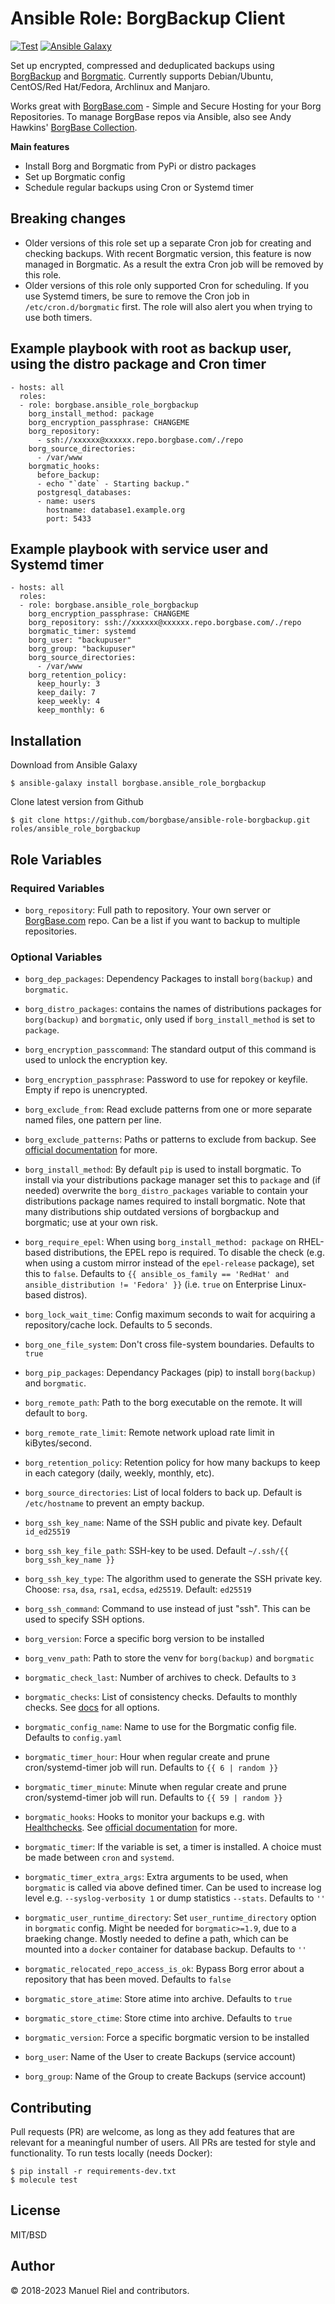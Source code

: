 # Ansible Role: BorgBackup Client

[![Test](https://github.com/borgbase/ansible-role-borgbackup/actions/workflows/main.yml/badge.svg)](https://github.com/borgbase/ansible-role-borgbackup/actions/workflows/main.yml) [![Ansible Galaxy](https://img.shields.io/ansible/role/d/borgbase/ansible_role_borgbackup?logo=ansible&color=5cbec1&label=Ansible%20Galaxy)](https://galaxy.ansible.com/ui/standalone/roles/borgbase/ansible_role_borgbackup/)

Set up encrypted, compressed and deduplicated backups using [BorgBackup](https://borgbackup.readthedocs.io/en/stable/) and [Borgmatic](https://github.com/witten/borgmatic). Currently supports Debian/Ubuntu, CentOS/Red Hat/Fedora, Archlinux and Manjaro.

Works great with [BorgBase.com](https://www.borgbase.com) - Simple and Secure Hosting for your Borg Repositories. To manage BorgBase repos via Ansible, also see Andy Hawkins' [BorgBase Collection](https://galaxy.ansible.com/adhawkins/borgbase).

**Main features**
- Install Borg and Borgmatic from PyPi or distro packages
- Set up Borgmatic config
- Schedule regular backups using Cron or Systemd timer

## Breaking changes
- Older versions of this role set up a separate Cron job for creating and checking
  backups. With recent Borgmatic version, this feature is now managed in Borgmatic.
  As a result the extra Cron job will be removed by this role.
- Older versions of this role only supported Cron for scheduling. If you use
  Systemd timers, be sure to remove the Cron job in `/etc/cron.d/borgmatic` first.
  The role will also alert you when trying to use both timers.

## Example playbook with root as backup user, using the distro package and Cron timer

```
- hosts: all
  roles:
  - role: borgbase.ansible_role_borgbackup
    borg_install_method: package
    borg_encryption_passphrase: CHANGEME
    borg_repository:
      - ssh://xxxxxx@xxxxxx.repo.borgbase.com/./repo
    borg_source_directories:
      - /var/www
    borgmatic_hooks:
      before_backup:
      - echo "`date` - Starting backup."
      postgresql_databases:
      - name: users
        hostname: database1.example.org
        port: 5433
```

## Example playbook with service user and Systemd timer

```
- hosts: all
  roles:
  - role: borgbase.ansible_role_borgbackup
    borg_encryption_passphrase: CHANGEME
    borg_repository: ssh://xxxxxx@xxxxxx.repo.borgbase.com/./repo
    borgmatic_timer: systemd
    borg_user: "backupuser"
    borg_group: "backupuser"
    borg_source_directories:
      - /var/www
    borg_retention_policy:
      keep_hourly: 3
      keep_daily: 7
      keep_weekly: 4
      keep_monthly: 6
```



## Installation

Download from Ansible Galaxy
```
$ ansible-galaxy install borgbase.ansible_role_borgbackup
```

Clone latest version from Github
```
$ git clone https://github.com/borgbase/ansible-role-borgbackup.git roles/ansible_role_borgbackup
```


## Role Variables

### Required Variables
- `borg_repository`: Full path to repository. Your own server or [BorgBase.com](https://www.borgbase.com) repo.
  Can be a list if you want to backup to multiple repositories.

### Optional Variables
- `borg_dep_packages`: Dependency Packages to install `borg(backup)` and `borgmatic`.
- `borg_distro_packages`: contains the names of distributions packages for `borg(backup)` and `borgmatic`, only used if `borg_install_method` is set to `package`.
- `borg_encryption_passcommand`: The standard output of this command is used to unlock the encryption key.
- `borg_encryption_passphrase`: Password to use for repokey or keyfile. Empty if repo is unencrypted.
- `borg_exclude_from`: Read exclude patterns from one or more separate named files, one pattern per line.
- `borg_exclude_patterns`: Paths or patterns to exclude from backup. See [official documentation](https://borgbackup.readthedocs.io/en/stable/usage/help.html#borg-help-patterns) for more.
- `borg_install_method`: By default `pip` is used to install borgmatic. To install via your distributions package manager set this to `package` and (if needed) overwrite the `borg_distro_packages` variable to contain your distributions package names required to install borgmatic. Note that many distributions ship outdated versions of borgbackup and borgmatic; use at your own risk.
- `borg_require_epel`: When using `borg_install_method: package` on RHEL-based distributions, the EPEL repo is required. To disable the check (e.g. when using a custom mirror instead of the `epel-release` package), set this to `false`. Defaults to `{{ ansible_os_family == 'RedHat' and ansible_distribution != 'Fedora' }}` (i.e. `true` on Enterprise Linux-based distros).
- `borg_lock_wait_time`: Config maximum seconds to wait for acquiring a repository/cache lock. Defaults to 5 seconds.
- `borg_one_file_system`: Don't cross file-system boundaries. Defaults to `true`
- `borg_pip_packages`: Dependancy Packages (pip) to install `borg(backup)` and `borgmatic`.
- `borg_remote_path`: Path to the borg executable on the remote. It will default to `borg`.
- `borg_remote_rate_limit`: Remote network upload rate limit in kiBytes/second.
- `borg_retention_policy`: Retention policy for how many backups to keep in each category (daily, weekly, monthly, etc).
- `borg_source_directories`: List of local folders to back up. Default is `/etc/hostname` to prevent an empty backup.
- `borg_ssh_key_name`: Name of the SSH public and pivate key. Default `id_ed25519`
- `borg_ssh_key_file_path`: SSH-key to be used. Default `~/.ssh/{{ borg_ssh_key_name }}`
- `borg_ssh_key_type`: The algorithm used to generate the SSH private key. Choose: `rsa`, `dsa`, `rsa1`, `ecdsa`, `ed25519`. Default: `ed25519`
- `borg_ssh_command`: Command to use instead of just "ssh". This can be used to specify SSH options.
- `borg_version`: Force a specific borg version to be installed
- `borg_venv_path`: Path to store the venv for `borg(backup)` and `borgmatic`

- `borgmatic_check_last`: Number of archives to check. Defaults to `3`
- `borgmatic_checks`: List of consistency checks. Defaults to monthly checks. See [docs](https://torsion.org/borgmatic/docs/how-to/deal-with-very-large-backups/#check-frequency) for all options.
- `borgmatic_config_name`: Name to use for the Borgmatic config file. Defaults to `config.yaml`
- `borgmatic_timer_hour`: Hour when regular create and prune cron/systemd-timer job will run. Defaults to `{{ 6 | random }}`
- `borgmatic_timer_minute`: Minute when regular create and prune cron/systemd-timer job will run. Defaults to  `{{ 59 | random }}`
- `borgmatic_hooks`: Hooks to monitor your backups e.g. with [Healthchecks](https://healthchecks.io/). See [official documentation](https://torsion.org/borgmatic/docs/how-to/monitor-your-backups/) for more.
- `borgmatic_timer`: If the variable is set, a timer is installed. A choice must be made between `cron` and `systemd`.
- `borgmatic_timer_extra_args`: Extra arguments to be used, when `borgmatic` is called via above defined timer. Can be used to increase log level e.g. `--syslog-verbosity 1` or dump statistics `--stats`. Defaults to `''`
- `borgmatic_user_runtime_directory`: Set `user_runtime_directory` option in `borgmatic` config. Might be needed for `borgmatic>=1.9`, due to a braeking change. Mostly needed to define a path, which can be mounted into a `docker` container for database backup. Defaults to `''`
- `borgmatic_relocated_repo_access_is_ok`: Bypass Borg error about a repository that has been moved. Defaults to `false`
- `borgmatic_store_atime`: Store atime into archive. Defaults to `true`
- `borgmatic_store_ctime`: Store ctime into archive. Defaults to `true`
- `borgmatic_version`: Force a specific borgmatic version to be installed

- `borg_user`: Name of the User to create Backups (service account)
- `borg_group`: Name of the Group to create Backups (service account)


## Contributing

Pull requests (PR) are welcome, as long as they add features that are relevant for a meaningful number of users. All PRs are tested for style and functionality. To run tests locally (needs Docker):

```
$ pip install -r requirements-dev.txt
$ molecule test
```

## License

MIT/BSD

## Author

© 2018-2023 Manuel Riel and contributors.
